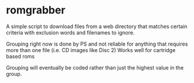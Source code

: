 # romgrabber
A simple script to download files from a web directory that matches certain criteria with exclusion words and filenames to ignore.  

Grouping right now is done by PS and not reliable for anything that requires more than one file (i.e. CD images like Disc 2)  Works well for cartridge based roms

Grouping will eventually be coded rather than just the highest value in the group.